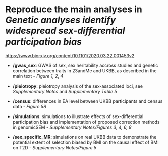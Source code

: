 # Reproduce the main analyses in *Genetic analyses identify widespread sex-differential participation bias*

https://www.biorxiv.org/content/10.1101/2020.03.22.001453v2

- **/gwas_sex**: GWAS of sex, sex heritability accross studies and genetic correlation between traits in 23andMe and UKBB, as described in the main text - *Figure 1, 2, 4*

- **/pleiotropy**: pleiotropy analysis of the sex-associated loci, see *Supplementary Notes* and *Supplementary Table 5* 

- **/census**: differences in EA level between UKBB participants and census data - *Figure 5B*

- **/simulations**: simulations to illustrate effects of sex-differential participation bias and implementation of proposed correction methods in genomicSEM - *Supplementary Notes/Figures 3, 4, 6, 8*

- **/sex_specific_MR**: simulations on real UKBB data to demonstrate the potential extent of selection biased by BMI on the causal effect of BMI on T2D - *Supplementary Notes/Figure 5*
